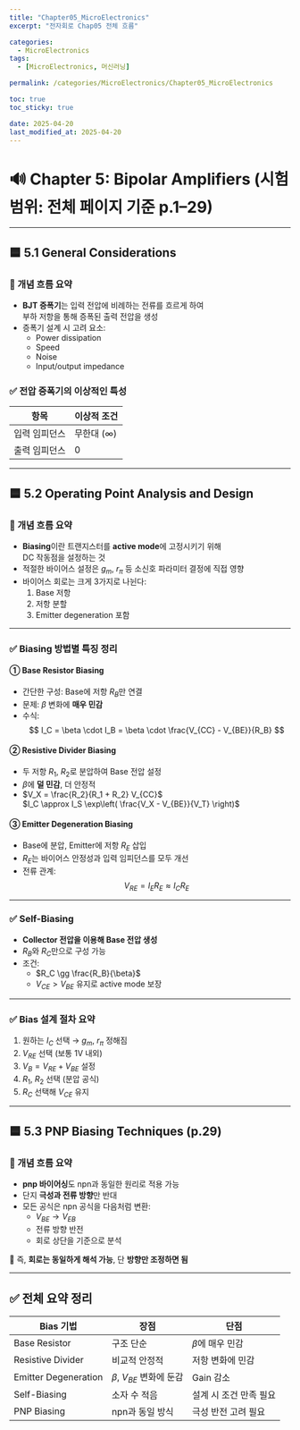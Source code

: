 ```yaml
---
title: "Chapter05_MicroElectronics"
excerpt: "전자회로 Chap05 전체 흐름"

categories:
  - MicroElectronics
tags:
  - [MicroElectronics, 머신러닝]

permalink: /categories/MicroElectronics/Chapter05_MicroElectronics

toc: true
toc_sticky: true

date: 2025-04-20
last_modified_at: 2025-04-20
---
```


# 🔊 Chapter 5: Bipolar Amplifiers (시험범위: 전체 페이지 기준 p.1–29)

---

## 🟦 5.1 General Considerations

### 🌱 개념 흐름 요약
- **BJT 증폭기**는 입력 전압에 비례하는 전류를 흐르게 하여  
  부하 저항을 통해 증폭된 출력 전압을 생성
- 증폭기 설계 시 고려 요소:
  - Power dissipation
  - Speed
  - Noise
  - Input/output impedance

### ✅ 전압 증폭기의 이상적인 특성

| 항목 | 이상적 조건 |
|------|--------------|
| 입력 임피던스 | 무한대 ($\infty$) |
| 출력 임피던스 | 0 |

---

## 🟦 5.2 Operating Point Analysis and Design

### 🌱 개념 흐름 요약
- **Biasing**이란 트랜지스터를 **active mode**에 고정시키기 위해  
  DC 작동점을 설정하는 것
- 적절한 바이어스 설정은 $g_m$, $r_\pi$ 등 소신호 파라미터 결정에 직접 영향
- 바이어스 회로는 크게 3가지로 나뉜다:
  1. Base 저항
  2. 저항 분할
  3. Emitter degeneration 포함

---

### ✅ Biasing 방법별 특징 정리

#### ① Base Resistor Biasing

- 간단한 구성: Base에 저항 $R_B$만 연결
- 문제: $\beta$ 변화에 **매우 민감**
- 수식:
  $$
  I_C = \beta \cdot I_B = \beta \cdot \frac{V_{CC} - V_{BE}}{R_B}
  $$

#### ② Resistive Divider Biasing

- 두 저항 $R_1$, $R_2$로 분압하여 Base 전압 설정
- $\beta$에 **덜 민감**, 더 안정적
- $V_X = \frac{R_2}{R_1 + R_2} V_{CC}$  
  $I_C \approx I_S \exp\left( \frac{V_X - V_{BE}}{V_T} \right)$

#### ③ Emitter Degeneration Biasing

- Base에 분압, Emitter에 저항 $R_E$ 삽입
- $R_E$는 바이어스 안정성과 입력 임피던스를 모두 개선
- 전류 관계:
  $$
  V_{RE} = I_E R_E \approx I_C R_E
  $$

---

### ✅ Self-Biasing

- **Collector 전압을 이용해 Base 전압 생성**
- $R_B$와 $R_C$만으로 구성 가능
- 조건:
  - $R_C \gg \frac{R_B}{\beta}$  
  - $V_{CE} > V_{BE}$ 유지로 active mode 보장

---

### ✅ Bias 설계 절차 요약

1. 원하는 $I_C$ 선택 → $g_m$, $r_\pi$ 정해짐
2. $V_{RE}$ 선택 (보통 1V 내외)
3. $V_B = V_{RE} + V_{BE}$ 설정
4. $R_1$, $R_2$ 선택 (분압 공식)
5. $R_C$ 선택해 $V_{CE}$ 유지

---

## 🟦 5.3 PNP Biasing Techniques (p.29)

### 🌱 개념 흐름 요약
- **pnp 바이어싱**도 npn과 동일한 원리로 적용 가능
- 단지 **극성과 전류 방향**만 반대
- 모든 공식은 npn 공식을 다음처럼 변환:
  - $V_{BE} \rightarrow V_{EB}$
  - 전류 방향 반전
  - 회로 상단을 기준으로 분석

📌 즉, **회로는 동일하게 해석 가능**, 단 **방향만 조정하면 됨**

---

## ✅ 전체 요약 정리

| Bias 기법 | 장점 | 단점 |
|-----------|------|------|
| Base Resistor | 구조 단순 | $\beta$에 매우 민감 |
| Resistive Divider | 비교적 안정적 | 저항 변화에 민감 |
| Emitter Degeneration | $\beta$, $V_{BE}$ 변화에 둔감 | Gain 감소 |
| Self-Biasing | 소자 수 적음 | 설계 시 조건 만족 필요 |
| PNP Biasing | npn과 동일 방식 | 극성 반전 고려 필요 |